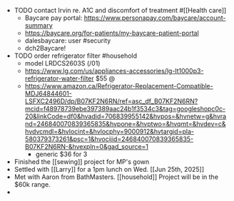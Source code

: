 - TODO contact Irvin re. A1C and discomfort of treatment #[[Health care]]
	- Baycare pay portal: https://www.personapay.com/baycare/account-summary
	- https://baycare.org/for-patients/my-baycare-patient-portal
	- dalesbaycare: user #security
	- dch2Baycare!
- TODO order refrigerator filter #household
	- model LRDCS2603S (/01)
	- https://www.lg.com/us/appliances-accessories/lg-lt1000p3-refrigerator-water-filter $55 @
	- https://www.amazon.ca/Refrigerator-Replacement-Compatible-MDJ64844601-LSFXC2496D/dp/B07KF2N6RN/ref=asc_df_B07KF2N6RN?mcid=f48978739ebe397389aac24b1f3534c3&tag=googleshopc0c-20&linkCode=df0&hvadid=706839955142&hvpos=&hvnetw=g&hvrand=246840070839365835&hvpone=&hvptwo=&hvqmt=&hvdev=c&hvdvcmdl=&hvlocint=&hvlocphy=9000912&hvtargid=pla-580379373261&psc=1&hvocijid=246840070839365835-B07KF2N6RN-&hvexpln=0&gad_source=1
		- generic $36 for 3
- Finished the [[sewing]] project for MP's gown
- Settled with [[Larry]] for a 1pm lunch on Wed. [[Jun 25th, 2025]]
- Met with Aaron from BathMasters. [[household]] Project will be in the $60k range.
-